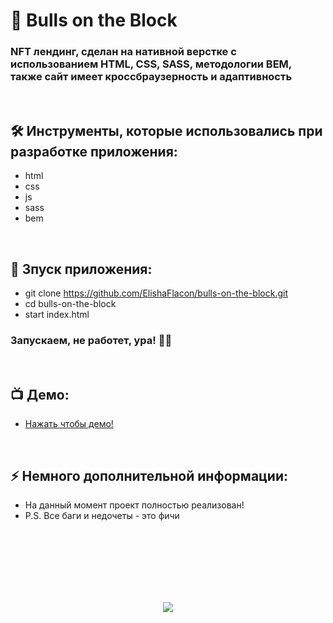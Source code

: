 <h1> 
     📝 Bulls on the Block
</h1>

<h3>
NFT лендинг, сделан на нативной верстке с использованием HTML, CSS, SASS, методологии BEM, также сайт имеет кроссбраузерность и адаптивность
</h3>


</br>



<h2>
  🛠️ Инструменты, которые использовались при разработке приложения:
</h2>

- html
- css
- js
- sass
- bem



</br>



<h2>
  🚀 Зпуск приложения:
</h2>

- git clone https://github.com/ElishaFlacon/bulls-on-the-block.git
- cd bulls-on-the-block
- start index.html
<h3>
    Запускаем, не работет, ура! 🗿🚬
</h3>



</br>



<h2>
 📺 Демо:
</h2>

- <a href="https://elishaflacon.github.io/bulls-on-the-block/">Нажать чтобы демо!</a>



</br>



<h2>
⚡ Немного дополнительной информации:
</h2>

- На данный момент проект полностью реализован!
- P.S. Все баги и недочеты - это фичи




<br/>
<br/>
<br/>
<br/>
<br/>
<br/>



<p align="center">
  <img src="https://capsule-render.vercel.app/api?type=waving&color=d179b8&height=64&section=footer"/>
</p>

